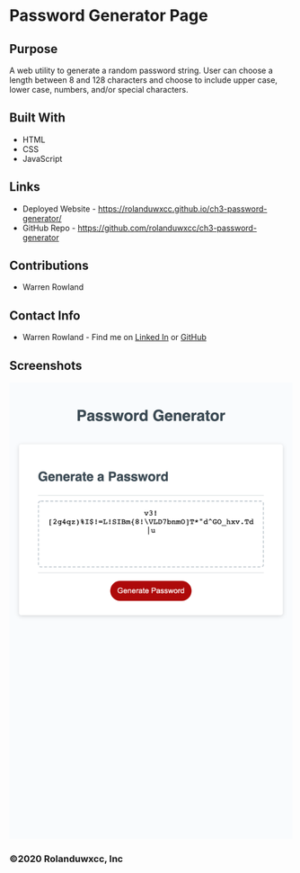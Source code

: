 # Password Generator Page

## Purpose
A web utility to generate a random password string.  User can choose a length between 8 and 128 characters and choose to include upper case, lower case, numbers, and/or special characters.

## Built With
* HTML
* CSS
* JavaScript

## Links
* Deployed Website - https://rolanduwxcc.github.io/ch3-password-generator/
* GitHub Repo - https://github.com/rolanduwxcc/ch3-password-generator

## Contributions
* Warren Rowland

## Contact Info
* Warren Rowland - Find me on [Linked In](https://www.linkedin.com/in/linkedinrowland/) or [GitHub](https://github.com/rolanduwxcc)

## Screenshots
![Password Generator Page](assets/images/PasswordGeneratorScreenGrab.png)

### ©️2020 Rolanduwxcc, Inc 
